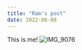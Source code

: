 ```yaml
---
title: "Ram's post"
date: 2022-06-08
---
```

This is me!
![IMG_9076](https://user-images.githubusercontent.com/86735581/173061877-0723cfda-4174-4f6e-898c-8867ead906fc.jpg)
